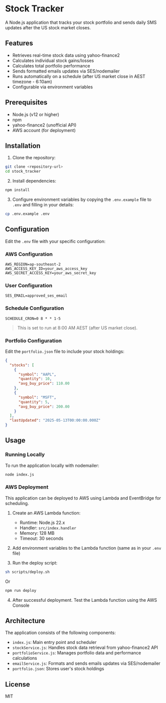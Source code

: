 # Stock Tracker

A Node.js application that tracks your stock portfolio and sends daily SMS updates after the US stock market closes.

## Features

- Retrieves real-time stock data using yahoo-finance2
- Calculates individual stock gains/losses 
- Calculates total portfolio performance  
- Sends formatted emails updates via SES/nodemailer  
- Runs automatically on a schedule (after US market close in AEST timezone - 6:10am)  
- Configurable via environment variables  

## Prerequisites

- Node.js (v12 or higher)  
- npm  
- yahoo-finance2 (unofficial API)  
- AWS account (for deployment)  

## Installation

1. Clone the repository:

```bash
git clone <repository-url>
cd stock_tracker
```

2. Install dependencies:

```bash
npm install
```

3. Configure environment variables by copying the `.env.example` file to `.env` and filling in your details:

```bash
cp .env.example .env
```

## Configuration

Edit the `.env` file with your specific configuration:

### AWS Configuration

```env
AWS_REGION=ap-southeast-2
AWS_ACCESS_KEY_ID=your_aws_access_key
AWS_SECRET_ACCESS_KEY=your_aws_secret_key
```

### User Configuration

```env
SES_EMAIL=approved_ses_email
```

### Schedule Configuration

```env
SCHEDULE_CRON=0 8 * * 1-5
```

> This is set to run at 8:00 AM AEST (after US market close).

### Portfolio Configuration

Edit the `portfolio.json` file to include your stock holdings:

```json
{
  "stocks": [
    {
      "symbol": "AAPL",
      "quantity": 10,
      "avg_buy_price": 110.00
    },
    {
      "symbol": "MSFT",
      "quantity": 5,
      "avg_buy_price": 200.00
    }
  ],
  "lastUpdated": "2025-05-13T00:00:00.000Z"
}
```

## Usage

### Running Locally

To run the application locally with nodemailer:

```bash
node index.js
```

### AWS Deployment

This application can be deployed to AWS using Lambda and EventBridge for scheduling.

1. Create an AWS Lambda function:
   - Runtime: Node.js 22.x  
   - Handler: `src/index.handler`  
   - Memory: 128 MB  
   - Timeout: 30 seconds  

2. Add environment variables to the Lambda function (same as in your `.env` file)

3. Run the deploy script:

```bash
sh scripts/deploy.sh
```

Or

```bash
npm run deploy
```

4. After successful deployment. Test the Lambda function using the AWS Console

## Architecture

The application consists of the following components:

- `index.js`: Main entry point and scheduler  
- `stockService.js`: Handles stock data retrieval from yahoo-finance2 API  
- `portfolioService.js`: Manages portfolio data and performance calculations  
- `emailService.js`: Formats and sends emails updates via SES/nodemailer
- `portfolio.json`: Stores user's stock holdings  

## License

MIT
